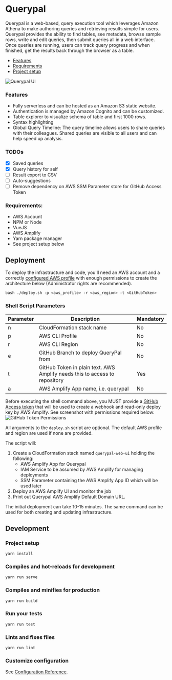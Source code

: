 # Querypal

Querypal is a web-based, query execution tool which leverages Amazon Athena to make authoring queries and retrieving results simple for users. 
Querypal provides the ability to find tables, see metadata, browse sample rows, write and edit queries, then submit queries all in a web interface. 
Once queries are running, users can track query progress and when finished, get the results back through the browser as a table.

- [Features](#features)
- [Requirements](#requirements)
- [Project setup](#project-setup)

![Querypal UI](images/querypal-video-demo.gif)

### Features  
- Fully serverless and can be hosted as an Amazon S3 static website.
- Authentication is managed by Amazon Cognito and can be customized.
- Table explorer to visualize schema of table and first 1000 rows.
- Syntax highlighting
- Global Query Timeline: The query timeline allows users to share queries with their colleagues. Shared queries 
are visible to all users and can help speed up analysis. 


### TODOs
- [x] Saved queries
- [x] Query history for self
- [ ] Result export to CSV
- [ ] Auto-suggestions
- [ ] Remove dependency on AWS SSM Parameter store for GitHub Access Token

### Requirements:
- AWS Account
- NPM or Node
- VueJS
- AWS Amplify
- Yarn package manager
- See project setup below


## Deployment
To deploy the infrastructure and code, you'll need an AWS account and a correctly [configured AWS profile](https://docs.aws.amazon.com/cli/latest/userguide/cli-chap-configure.html) with enough 
permissions to create the architecture below (Administrator rights are recommended).
```shell script
bash ./deploy.sh -p <aws_profile> -r <aws_region> -t <GitHubToken>
```

### Shell Script Parameters

| Parameter | Description                                       | Mandatory |
|-----------|---------------------------------------------------|-----------|
| n         | CloudFormation stack name                         | No        |
| p         | AWS CLI Profile                                   | No        |
| r         | AWS CLI Region                                    | No        |
| e         | GitHub Branch to deploy QueryPal from             | No        |
| t         | GitHub Token in plain text. AWS Amplify needs this to access to repository | Yes       |
| a         | AWS Amplify App name, i.e. querypal               | No        |

Before executing the shell command above, you MUST provide a [GitHub Access token](https://github.com/settings/tokens)
that will be used to create a webhook and read-only deploy key by AWS Amplify. See screenshot with permissions required
below: 
![GitHub Token Permissions](github-token-permissions.png)

All arguments to the `deploy.sh` script are optional. The default AWS profile and region are used if none are provided.

The script will:
1. Create a CloudFormation stack named `querypal-web-ui` holding the following: 
    - AWS Amplify App for Querypal
    - IAM Service to be assumed by AWS Amplify for managing deployments
    - SSM Parameter containing the AWS Amplify App ID which will be used later
2. Deploy an AWS Amplify UI and monitor the job
3. Print out Querypal AWS Amplify Default Domain URL.

The initial deployment can take 10-15 minutes. The same command can be used for both creating and updating infrastructure.  

## Development
### Project setup
```shell script
yarn install
```

### Compiles and hot-reloads for development
```shell script
yarn run serve
```

### Compiles and minifies for production
```shell script
yarn run build
```

### Run your tests
```shell script
yarn run test
```

### Lints and fixes files
```shell script
yarn run lint
```

### Customize configuration
See [Configuration Reference](https://cli.vuejs.org/config/).
